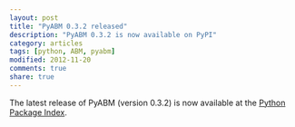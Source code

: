 ```yaml
---
layout: post
title: "PyABM 0.3.2 released"
description: "PyABM 0.3.2 is now available on PyPI"
category: articles
tags: [python, ABM, pyabm]
modified: 2012-11-20
comments: true
share: true
---
```


The latest release of PyABM (version 0.3.2) is now available at the 
[Python Package Index](http://pypi.python.org/pypi/pyabm/0.3.2).
